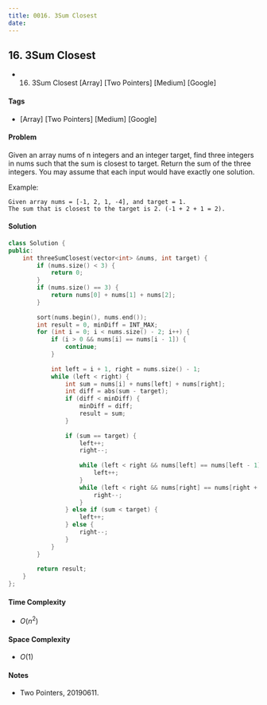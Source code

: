 ```yaml
---
title: 0016. 3Sum Closest
date: 
---
```


## 16. 3Sum Closest
- 16. 3Sum Closest [Array] [Two Pointers] [Medium] [Google]

#### Tags
- [Array] [Two Pointers] [Medium] [Google]

#### Problem
Given an array nums of n integers and an integer target, find three integers in nums such that the sum is closest to target. Return the sum of the three integers. You may assume that each input would have exactly one solution.

Example:

    Given array nums = [-1, 2, 1, -4], and target = 1.
    The sum that is closest to the target is 2. (-1 + 2 + 1 = 2).

#### Solution
``` C++
class Solution {
public:
    int threeSumClosest(vector<int> &nums, int target) {
        if (nums.size() < 3) {
            return 0;
        }
        if (nums.size() == 3) {
            return nums[0] + nums[1] + nums[2];
        }
        
        sort(nums.begin(), nums.end());
        int result = 0, minDiff = INT_MAX;
        for (int i = 0; i < nums.size() - 2; i++) {
            if (i > 0 && nums[i] == nums[i - 1]) {
                continue;
            }
            
            int left = i + 1, right = nums.size() - 1;
            while (left < right) {
                int sum = nums[i] + nums[left] + nums[right];
                int diff = abs(sum - target);
                if (diff < minDiff) {
                    minDiff = diff;
                    result = sum;
                }
                
                if (sum == target) {
                    left++;
                    right--;
                    
                    while (left < right && nums[left] == nums[left - 1]) {
                        left++;
                    }
                    while (left < right && nums[right] == nums[right + 1]) {
                        right--;
                    }
                } else if (sum < target) {
                    left++;
                } else {
                    right--;
                }
            }
        }
        
        return result;
    }
};
```

#### Time Complexity
- $O(n^2)$

#### Space Complexity
- $O(1)$

#### Notes
- Two Pointers, 20190611.
